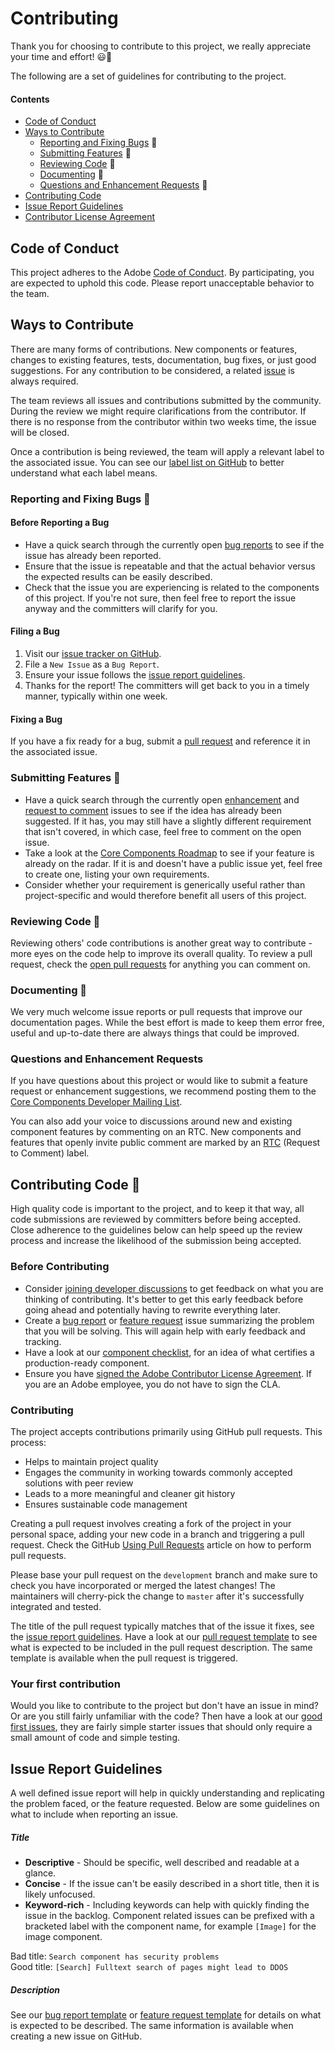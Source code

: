 # Contributing

Thank you for choosing to contribute to this project, we really appreciate your time and effort! 😃🎊

The following are a set of guidelines for contributing to the project.

#### Contents

* [Code of Conduct](#code-of-conduct)
* [Ways to Contribute](#ways-to-contribute)
  * [Reporting and Fixing Bugs](#reporting-and-fixing-bugs-) 🐛
  * [Submitting Features](#submitting-features-) 🚀
  * [Reviewing Code](#reviewing-code-) 👀
  * [Documenting](#documenting-) 📜
  * [Questions and Enhancement Requests](#questions-and-enhancement-requests-) 💭
* [Contributing Code](#contributing-code-)
* [Issue Report Guidelines](#issue-report-guidelines)
* [Contributor License Agreement](#contributor-license-agreement)

## Code of Conduct

This project adheres to the Adobe [Code of Conduct](CODE_OF_CONDUCT.md). By participating, you are expected to uphold this code. Please report unacceptable behavior to the team.

## Ways to Contribute

There are many forms of contributions. New components or features, changes to existing features, tests, documentation, bug fixes, or just good suggestions. For any contribution to be considered, a related [issue](#issue-report-guidelines) is always required.

The team reviews all issues and contributions submitted by the community. During the review we might require clarifications from the contributor. If there is no response from the contributor within two weeks time, the issue will be closed.

Once a contribution is being reviewed, the team will apply a relevant label to the associated issue. You can see our [label list on GitHub](https://github.com/governance-foundation/governance.foundation/labels) to better understand what each label means.

### Reporting and Fixing Bugs 🐛

#### Before Reporting a Bug 
* Have a quick search through the currently open [bug reports](https://github.com/governance-foundation/governance.foundation/labels/bug) to see if the issue has already been reported.
* Ensure that the issue is repeatable and that the actual behavior versus the expected results can be easily described.
* Check that the issue you are experiencing is related to the components of this project. If you're not sure, then feel free to report the issue anyway and the committers will clarify for you.

#### Filing a Bug
1. Visit our [issue tracker on GitHub](https://github.com/governance-foundation/governance.foundation/issues).
1. File a `New Issue` as a `Bug Report`.
1. Ensure your issue follows the [issue report guidelines](#issue-report-guidelines).
1. Thanks for the report! The committers will get back to you in a timely manner, typically within one week.

#### Fixing a Bug
If you have a fix ready for a bug, submit a [pull request](#contributing-code-) and reference it in the associated issue.

### Submitting Features 🚀

* Have a quick search through the currently open [enhancement](https://github.com/governance-foundation/governance.foundation/labels/enhancement) and [request to comment](https://github.com/governance-foundation/governance.foundation/labels/rtc) issues to see if the idea has already been suggested. If it has, you may still have a slightly different requirement that isn't covered, in which case, feel free to comment on the open issue. 
* Take a look at the [Core Components Roadmap](https://github.com/governance-foundation/governance.foundation/wiki#roadmap) to see if your feature is already on the radar. If it is and doesn't have a public issue yet, feel free to create one, listing your own requirements.
* Consider whether your requirement is generically useful rather than project-specific and would therefore benefit all users of this project.

### Reviewing Code 👀

Reviewing others' code contributions is another great way to contribute - more eyes on the code help to improve its overall quality. To review a pull request, check the [open pull requests](https://github.com/governance-foundation/governance.foundation/pulls) for anything you can comment on. 

### Documenting 📜

We very much welcome issue reports or pull requests that improve our documentation pages. While the best effort is made to keep them error free, useful and up-to-date there are always things that could be improved.

### Questions and Enhancement Requests

If you have questions about this project or would like to submit a feature request or enhancement suggestions, we recommend posting them to the [Core Components Developer Mailing List](https://groups.google.com/forum/#!forum/governance-foundatio).

You can also add your voice to discussions around new and existing component features by commenting on an RTC. New components and features that openly invite public comment are marked by an [RTC](https://github.com/governance-foundation/governance.foundation/labels/rtc) (Request to Comment) label.

## Contributing Code 👾 
High quality code is important to the project, and to keep it that way, all code submissions are reviewed by committers before being accepted. Close adherence to the guidelines below can help speed up the review process and increase the likelihood of the submission being accepted.

### Before Contributing
* Consider [joining developer discussions](#joining-developer-discussions-) to get feedback on what you are thinking of contributing. It's better to get this early feedback before going ahead and potentially having to rewrite everything later.
* Create a [bug report](#reporting-bugs-) or [feature request](#requesting-features-) issue summarizing the problem that you will be solving. This will again help with early feedback and tracking.
* Have a look at our [component checklist](Guidelines.md), for an idea of what certifies a production-ready component.
* Ensure you have [signed the Adobe Contributor License Agreement](http://opensource.adobe.com/cla.html). If you are an Adobe employee, you do not have to sign the CLA.

### Contributing

The project accepts contributions primarily using GitHub pull requests. This process:
* Helps to maintain project quality
* Engages the community in working towards commonly accepted solutions with peer review
* Leads to a more meaningful and cleaner git history
* Ensures sustainable code management 

Creating a pull request involves creating a fork of the project in your personal space, adding your new code in a branch and triggering a pull request. Check the GitHub [Using Pull Requests](https://help.github.com/articles/using-pull-requests) article on how to perform pull requests.

Please base your pull request on the `development` branch and make sure to check you have incorporated or merged the latest changes! The maintainers will cherry-pick the change to `master` after it's successfully integrated and tested.

The title of the pull request typically matches that of the issue it fixes, see the [issue report guidelines](#issue-report-guidelines).
Have a look at our [pull request template](.github/pull_request_template.md) to see what is expected to be included in the pull request description. The same template is available when the pull request is triggered. 

### Your first contribution

Would you like to contribute to the project but don't have an issue in mind? Or are you still fairly unfamiliar with the code? Then have a look at our [good first issues](https://github.com/governance-foundation/governance.foundation/labels/good%20first%20issue), they are fairly simple starter issues that should only require a small amount of code and simple testing.

## Issue Report Guidelines

A well defined issue report will help in quickly understanding and replicating the problem faced, or the feature requested. Below are some guidelines on what to include when reporting an issue.

##### Title

* **Descriptive** - Should be specific, well described and readable at a glance.
* **Concise** - If the issue can't be easily described in a short title, then it is likely unfocused.
* **Keyword-rich** - Including keywords can help with quickly finding the issue in the backlog. Component related issues can be prefixed with a bracketed label with the component name, for example `[Image]` for the image component.

Bad title: `Search component has security problems`  
Good title: `[Search] Fulltext search of pages might lead to DDOS`

##### Description
See our [bug report template](.github/ISSUE_TEMPLATE/bug_report.md) or [feature request template](.github/ISSUE_TEMPLATE/feature_request.md) for details on what is expected to be described. The same information is available when creating a new issue on GitHub.
